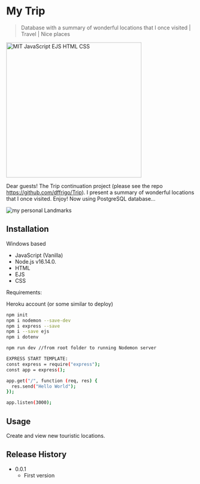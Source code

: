 # My Trip
> Database with a summary of wonderful locations that I once visited | Travel | Nice places

<img width="361" alt="MIT JavaScript EJS HTML CSS" src="https://user-images.githubusercontent.com/102762000/170799710-524148ec-5387-403a-8128-1ad481eda2df.png">

Dear guests! The Trip continuation project (please see the repo https://github.com/dffrigo/Trip). I present a summary of wonderful locations that I once visited. Enjoy! Now using PostgreSQL database...

![my personal Landmarks](https://user-images.githubusercontent.com/102762000/172967798-64ef66a8-5bfe-470c-a2b7-98a3a926d714.png)

## Installation

Windows based
- JavaScript (Vanilla)
- Node.js v16.14.0.
- HTML
- EJS
- CSS

Requirements:

Heroku account (or some similar to deploy)
```sh
npm init
npm i nodemon --save-dev
npm i express --save
npm i --save ejs
npm i dotenv

npm run dev //from root folder to running Nodemon server

EXPRESS START TEMPLATE:
const express = require("express");
const app = express();

app.get("/", function (req, res) {
  res.send("Hello World");
});

app.listen(3000);

```


## Usage

Create and view new touristic locations.


## Release History

* 0.0.1
    * First version